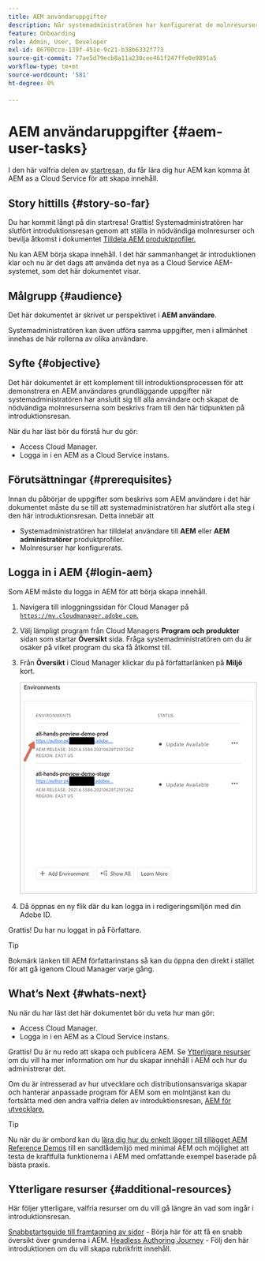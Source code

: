 ```yaml
---
title: AEM användaruppgifter
description: När systemadministratören har konfigurerat de molnresurser som behövs kan du lära dig hur AEM kan komma åt AEM as a Cloud Service för att skapa innehåll.
feature: Onboarding
role: Admin, User, Developer
exl-id: 86700cce-139f-451e-9c21-b38b6332f773
source-git-commit: 77ae5d79ecb8a11a230cee461f247ffe0e9891a5
workflow-type: tm+mt
source-wordcount: '581'
ht-degree: 0%

---
```



# AEM användaruppgifter {#aem-user-tasks}

I den här valfria delen av [startresan,](overview.md) du får lära dig hur AEM kan komma åt AEM as a Cloud Service för att skapa innehåll.

## Story hittills {#story-so-far}

Du har kommit långt på din startresa! Grattis! Systemadministratören har slutfört introduktionsresan genom att ställa in nödvändiga molnresurser och bevilja åtkomst i dokumentet [Tilldela AEM produktprofiler.](assign-profiles-aem.md)

Nu kan AEM börja skapa innehåll. I det här sammanhanget är introduktionen klar och nu är det dags att använda det nya as a Cloud Service AEM-systemet, som det här dokumentet visar.

## Målgrupp {#audience}

Det här dokumentet är skrivet ur perspektivet i **AEM användare**.

Systemadministratören kan även utföra samma uppgifter, men i allmänhet innehas de här rollerna av olika användare.

## Syfte {#objective}

Det här dokumentet är ett komplement till introduktionsprocessen för att demonstrera en AEM användares grundläggande uppgifter när systemadministratören har anslutit sig till alla användare och skapat de nödvändiga molnresurserna som beskrivs fram till den här tidpunkten på introduktionsresan.

När du har läst bör du förstå hur du gör:

* Access Cloud Manager.
* Logga in i en AEM as a Cloud Service instans.

## Förutsättningar {#prerequisites}

Innan du påbörjar de uppgifter som beskrivs som AEM användare i det här dokumentet måste du se till att systemadministratören har slutfört alla steg i den här introduktionsresan. Detta innebär att

* Systemadministratören har tilldelat användare till **AEM** eller **AEM administratörer** produktprofiler.
* Molnresurser har konfigurerats.

## Logga in i AEM {#login-aem}

Som AEM måste du logga in AEM för att börja skapa innehåll.

1. Navigera till inloggningssidan för Cloud Manager på [`https://my.cloudmanager.adobe.com`.](https://my.cloudmanager.adobe.com/)

1. Välj lämpligt program från Cloud Managers **Program och produkter** sidan som startar **Översikt** sida. Fråga systemadministratören om du är osäker på vilket program du ska få åtkomst till.

1. Från **Översikt** i Cloud Manager klickar du på författarlänken på **Miljö** kort.

   ![Miljökort](/help/journey-onboarding/assets/author-environ.png)

1. Då öppnas en ny flik där du kan logga in i redigeringsmiljön med din Adobe ID.

Grattis! Du har nu loggat in på Författare.

>[!TIP]
>
>Bokmärk länken till AEM författarinstans så kan du öppna den direkt i stället för att gå igenom Cloud Manager varje gång.

## What’s Next {#whats-next}

Nu när du har läst det här dokumentet bör du veta hur man gör:

* Access Cloud Manager.
* Logga in i en AEM as a Cloud Service instans.

Grattis! Du är nu redo att skapa och publicera AEM. Se [Ytterligare resurser](#additional-resources) om du vill ha mer information om hur du skapar innehåll i AEM och hur du administrerar det.

Om du är intresserad av hur utvecklare och distributionsansvariga skapar och hanterar anpassade program för AEM som en molntjänst kan du fortsätta med den andra valfria delen av introduktionsresan, [AEM för utvecklare.](developers.md)

>[!TIP]
>
>Nu när du är ombord kan du [lära dig hur du enkelt lägger till tillägget AEM Reference Demos](/help/journey-sites/demos-add-on/overview.md) till en sandlådemiljö med minimal AEM och möjlighet att testa de kraftfulla funktionerna i AEM med omfattande exempel baserade på bästa praxis.

## Ytterligare resurser {#additional-resources}

Här följer ytterligare, valfria resurser om du vill gå längre än vad som ingår i introduktionsresan.

[Snabbstartsguide till framtagning av sidor](/help/sites-cloud/authoring/getting-started/quick-start.md) - Börja här för att få en snabb översikt över grunderna i AEM.
[Headless Authoring Journey](/help/journey-headless/author/overview.md) - Följ den här introduktionen om du vill skapa rubrikfritt innehåll.
